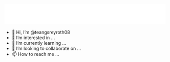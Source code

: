 ![](https://github.com/teangsreyroth/teangsreyroth/blob/main/name.svg)
- 👋 Hi, I’m @teangsreyroth08
- 👀 I’m interested in ...
- 🌱 I’m currently learning ...
- 💞️ I’m looking to collaborate on ...
- 📫 How to reach me ...
  

<!---
teangsreyroth08/teangsreyroth08 is a ✨ special ✨ repository because its `README.md` (this file) appears on your GitHub profile.
You can click the Preview link to take a look at your changes.
--->
